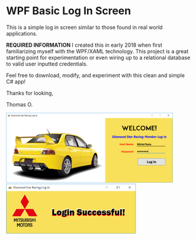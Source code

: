# WPF Basic Log In Screen
This is a simple log in screen similar to those found in real world applications.

****REQUIRED INFORMATION****
I created this in early 2018 when first familiarizing myself with the WPF/XAML technology.
This project is a great starting point for experimentation or even wiring up to a relational database to valid user inputted credentials.

Feel free to download, modify, and experiment with this clean and simple C# app!

Thanks for looking,

Thomas O.

<img src="Images/img1.PNG" alt="img1" width="450" />

<img src="Images/img2.PNG" alt="img2" width="350" />
